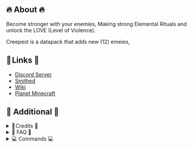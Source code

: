 ## 🔥 About 🔥

Become stronger with your enemies, Making strong Elemental Rituals and unlock the LOVE (Level of Violence).

Creepest is a datapack that adds new (12) emeies, 

## 🧷 Links 🧷

* [Discord Server](https://discord.gg/FAzckXTf3z)
* [Smithed](https://www.planetminecraft.com/data-pack/creepest-1-19-4/)
* [Wiki](https://github.com/DeWonknuOff/Creepest/wiki)
* [Planet Minecraft](https://www.planetminecraft.com/data-pack/creepest/)

## 💎 Additional 💎

<details>
  <summary>
    📃 Credits 📃
  </summary>

__User Credits:__<br>
DeWonknu - Main Programmer<br/>
DeWonknu - Artist<br/>
The Maker Cr. - Brainstorming<br/>
Gmcgarr - Emotional Support (lol)<br/>

__Libraries & Extra:__<br>
VisiVersa - [Smithed Common Shaders, Nucleus, Miscelaneous Code, Inspiration and README.md things](https://github.com/VisiVersa)<br/>
TheNuclearNexus & co. - [Various Smithed Libraries](https://smithed.dev/smithed)<br/>
CloudWolf - [Custom Action Bars](https://www.youtube.com/watch?v=EL2X6ppZSCQ)<br/>
AmberWat - [Negative Space Font](https://github.com/AmberWat/NegativeSpaceFont)<br/>
ShockMicro - [Emissive Textures](https://github.com/ShockMicro/VanillaDynamicEmissives)<br/>
Dizzistitch - [Easy Natural Custom Mob Spawn](https://discord.gg/GMfTGTSucD)<br/>

</details>
<details>
  <summary>
    🙋 FAQ 🙋
  </summary>

__I can run Creepest with other packs?__<br/>
Depends, with the Smithed Launcher, then it likely can, You may have to merge the resourcepack and/or datapack with weld.<br/>

__Im expiencing some render issues__
Optifine tends to make issues with our datapacks, Like flipped or invisible mobs, We are not sure why, because Optifine is closed source.
Theres better Alternatives to Optifine:
 * [on optifine](https://tinyurl.com/optifine-is-mid)<br/>

__The datapack in server is broken__
Some server or plugin software may cause issues with our datapacks. This notoriously includes Paper, Spigot, Bukkit, Paper and Purpur.
You can try to mess around with the config files, but it's recommended to use Vanilla or Fabric, and sometimes Forge with varying results.<br/><br/>

</details>

<details>
  <summary>
    💻 Commands 💻
  </summary>

  * spawning items: /loot give @s loot creepest:items/...<br/>
  * spawning mobs: /function creepest:commands/summon/...<br/>

</details>

